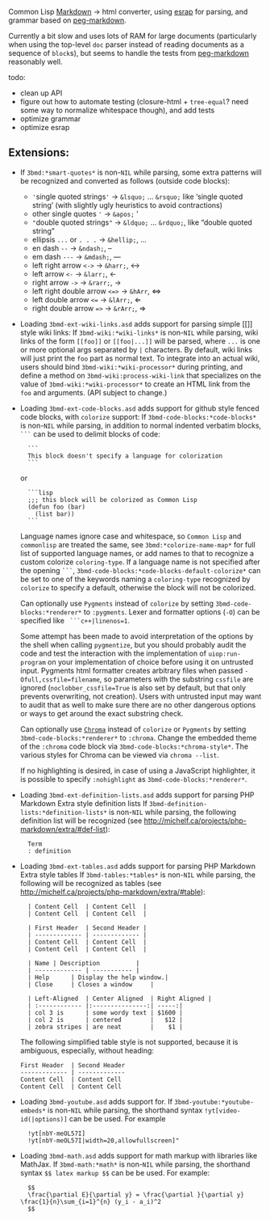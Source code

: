 Common Lisp [Markdown][] -> html converter, using [esrap][] for parsing, and grammar based on [peg-markdown][].

Currently a bit slow and uses lots of RAM for large documents (particularly when using the top-level `doc` parser instead of reading documents as a sequence of `block`s), but seems to handle the tests from [peg-markdown] reasonably well.

todo:

* clean up API
* figure out how to automate testing (closure-html + `tree-equal`? need some way to normalize whitespace though), and add tests
* optimize grammar
* optimize esrap

[markdown]: http://daringfireball.net/projects/markdown/
[esrap]: https://github.com/nikodemus/esrap
[peg-markdown]: https://github.com/jgm/peg-markdown
[peg/leg]: http://piumarta.com/software/peg/peg.1.html

## Extensions:

* If `3bmd:*smart-quotes*` is non-`NIL` while parsing, some extra patterns will be recognized and converted as follows (outside code blocks):
    * `'`single quoted strings`'` -> `&lsquo;` ... `&rsquo;` like &lsquo;single quoted string&rsquo;
      (with slightly ugly heuristics to avoid contractions)
    * other single quotes `'` -> `&apos;` &apos;
    * `"`double quoted strings`"` -> `&ldquo;` ... `&rdquo;`, like &ldquo;double quoted string&rdquo;
    * ellipsis `...` or `. . .` -> `&hellip;`, &hellip;
    * en dash `--` -> `&ndash;`, &ndash;
    * em dash `---` -> `&mdash;`, &mdash;
    * left right arrow `<->` -> `&harr;`, &harr;
    * left arrow `<-` -> `&larr;`, &larr;
    * right arrow `->` -> `&rarr;`, &rarr;
    * left right double arrow `<=>` -> `&hArr`, &hArr;
    * left double arrow `<=` -> `&lArr;`, &lArr;
    * right double arrow `=>` -> `&rArr;`, &rArr;

* Loading `3bmd-ext-wiki-links.asd` adds support for parsing simple [[]] style wiki links:
     If `3bmd-wiki:*wiki-links*` is non-`NIL` while parsing, wiki links of the form `[[foo]]` or `[[foo|...]]` will be parsed, where `...` is one or more optional args separated by `|` characters.
    By default, wiki links will just print the `foo` part as normal text. To integrate into an actual wiki, users should bind `3bmd-wiki:*wiki-processor*` during printing, and define a method on `3bmd-wiki:process-wiki-link` that specializes on the value of `3bmd-wiki:*wiki-processor*` to create an HTML link from the `foo` and arguments. (API subject to change.)


* Loading `3bmd-ext-code-blocks.asd` adds support for github style fenced code blocks, with `colorize` support:
      If `3bmd-code-blocks:*code-blocks*` is non-`NIL` while parsing, in addition to normal indented verbatim blocks, ```` ``` ```` can be used to delimit blocks of code:

        ```
        This block doesn't specify a language for colorization
        ```
    or

        ```lisp
        ;;; this block will be colorized as Common Lisp
        (defun foo (bar)
          (list bar))
        ```

    Language names ignore case and whitespace, so `Common Lisp` and `commonlisp` are treated the same, see `3bmd:*colorize-name-map*` for full list of supported language names, or add names to that to recognize a custom colorize `coloring-type`.
    If a language name is not specified after the opening ```` ``` ````, `3bmd-code-blocks:*code-blocks-default-colorize*` can be set to one of the keywords naming a `coloring-type` recognized by `colorize` to specify a default, otherwise the block will not be colorized.

    Can optionally use `Pygments` instead of `colorize` by setting `3bmd-code-blocks:*renderer*` to  `:pygments`. Lexer and formatter options (`-O`) can be specified like ```` ```c++|linenos=1````.

    Some attempt has been made to avoid interpretation of the options by the shell when calling `pygmentize`, but you should probably audit the code and test the interaction with the implementation of `uiop:run-program` on your implementation of choice before using it on untrusted input. Pygments html formatter creates arbitrary files when passed `-Ofull,cssfile=filename`, so parameters with the substring `cssfile` are ignored (`noclobber_cssfile=True` is also set by default, but that only prevents overwriting, not creation). Users with untrusted input may want to audit that as well to make sure there are no other dangerous options or ways to get around the exact substring check.


    Can optionally use [`Chroma`](https://github.com/alecthomas/chroma) instead of `colorize` or `Pygments` by setting `3bmd-code-blocks:*renderer*` to  `:chroma`. Change the embedded theme of the `:chroma` code block via `3bmd-code-blocks:*chroma-style*`. The various styles for Chroma can be viewed via `chroma --list`.

    If no highlighting is desired, in case of using a JavaScript highlighter, it is possible to specify `:nohighlight` as `3bmd-code-blocks:*renderer*`.

* Loading `3bmd-ext-definition-lists.asd` adds support for parsing PHP Markdown Extra style definition lists
     If `3bmd-definition-lists:*definition-lists*` is non-`NIL` while parsing, the following definition list will be recognized (see <http://michelf.ca/projects/php-markdown/extra/#def-list>):

        Term
        : definition

* Loading `3bmd-ext-tables.asd` adds support for parsing PHP Markdown Extra style tables
     If `3bmd-tables:*tables*` is non-`NIL` while parsing, the following will be recognized as tables (see <http://michelf.ca/projects/php-markdown/extra/#table>):

        | Content Cell  | Content Cell  |
        | Content Cell  | Content Cell  |

        | First Header  | Second Header |
        | ------------- | ------------- |
        | Content Cell  | Content Cell  |
        | Content Cell  | Content Cell  |

        | Name | Description          |
        | ------------- | ----------- |
        | Help      | Display the help window.|
        | Close     | Closes a window     |

        | Left-Aligned  | Center Aligned  | Right Aligned |
        | :------------ |:---------------:| -----:|
        | col 3 is      | some wordy text | $1600 |
        | col 2 is      | centered        |   $12 |
        | zebra stripes | are neat        |    $1 |

    The following simplified table style is not supported, because it is ambiguous,
especially, without heading:

    ```
    First Header  | Second Header
    ------------- | -------------
    Content Cell  | Content Cell
    Content Cell  | Content Cell
    ```

* Loading `3bmd-youtube.asd` adds support for. If `3bmd-youtube:*youtube-embeds*` is non-`NIL` while parsing, the shorthand syntax `!yt[video-id(|options)]` can be be used. For example

        !yt[nbY-meOL57I]
        !yt[nbY-meOL57I|width=20,allowfullscreen]"

* Loading `3bmd-math.asd` adds support for math markup with libraries like MathJax. If `3bmd-math:*math*` is non-`NIL` while parsing, the shorthand syntax `$$ latex markup $$` can be be used. For example:

        $$
        \frac{\partial E}{\partial y} = \frac{\partial }{\partial y} \frac{1}{n}\sum_{i=1}^{n} (y_i - a_i)^2
        $$
